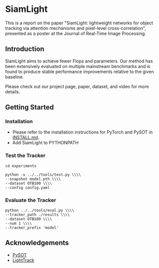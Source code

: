 # SiamLight

This is a report on the paper "SiamLight: lightweight networks for object tracking via attention mechanisms and pixel-level cross-correlation", presented as a poster at the Journal of Real-Time Image Processing.

## Introduction

SiamLight aims to achieve fewer Flops and parameters. Our method has been extensively evaluated on multiple mainstream benchmarks and is found to produce stable performance improvements relative to the given baseline.

Please check out our project page, paper, dataset, and video for more details.

## Getting Started

### Installation

- Please refer to the installation instructions for PyTorch and PySOT in [INSTALL.md](http://install.md/).
- Add SiamLight to PYTHONPATH

### Test the Tracker

```
cd experiments

python -u ../../tools/test.py \\\\
--snapshot model.pth \\\\
--dataset OTB100 \\\\
--config config.yaml

```

### Evaluate the Tracker

```
python ../../tools/eval.py \\\\
--tracker_path ./results \\\\
--dataset OTB100 \\\\
--num 1 \\\\
--tracker_prefix 'model'

```

## Acknowledgements

- [PySOT](https://github.com/STVIR/pysot)
- [LightTrack](https://github.com/researchmm/LightTrack)